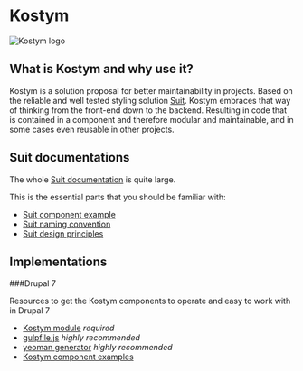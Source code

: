 # Kostym

![Kostym logo](https://cdn.css-tricks.com/wp-content/uploads/2015/05/kiwi.svg "Kostym - Dressed maintainability")

## What is Kostym and why use it?
Kostym is a solution proposal for better maintainability in projects. Based on the reliable and well tested styling solution [Suit](https://github.com/suitcss/suit).
Kostym embraces that way of thinking from the front-end down to the backend. Resulting in code that is contained in a component and therefore modular and maintainable, and in some cases even reusable in other projects.

## Suit documentations
The whole [Suit documentation](https://github.com/suitcss/suit) is quite large.

This is the essential parts that you should be familiar with:

* [Suit component example](https://github.com/suitcss/suit#example)
* [Suit naming convention](https://github.com/suitcss/suit/blob/master/doc/naming-conventions.md)
* [Suit design principles](https://github.com/suitcss/suit/blob/master/doc/design-principles.md)

## Implementations
###Drupal 7

Resources to get the Kostym components to operate and easy to work with in Drupal 7

* [Kostym module](https://github.com/kostym/drupal-7-module) *required*
* [gulpfile.js](https://github.com/kostym/drupal-7-gulpfile.js) *highly recommended*
* [yeoman generator](https://github.com/kostym/drupal-7-yeoman-generator) *highly recommended*
* [Kostym component examples](https://github.com/kostym/drupal-7-examples)